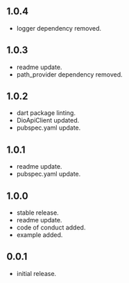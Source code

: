 ## 1.0.4

- logger dependency removed.

## 1.0.3

- readme update.
- path_provider dependency removed.

## 1.0.2

- dart package linting.
- DioApiClient updated.
- pubspec.yaml update.

## 1.0.1

- readme update.
- pubspec.yaml update.

## 1.0.0

- stable release.
- readme update.
- code of conduct added.
- example added.

## 0.0.1

- initial release.
